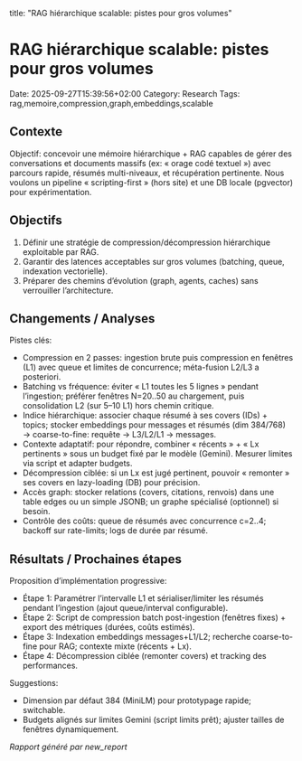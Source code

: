 title: "RAG hiérarchique scalable: pistes pour gros volumes"

# RAG hiérarchique scalable: pistes pour gros volumes

Date: 2025-09-27T15:39:56+02:00
Category: Research
Tags: rag,memoire,compression,graph,embeddings,scalable

## Contexte
Objectif: concevoir une mémoire hiérarchique + RAG capables de gérer des conversations et documents massifs (ex: « orage codé textuel ») avec parcours rapide, résumés multi-niveaux, et récupération pertinente. Nous voulons un pipeline « scripting-first » (hors site) et une DB locale (pgvector) pour expérimentation.

## Objectifs
1. Définir une stratégie de compression/décompression hiérarchique exploitable par RAG.
2. Garantir des latences acceptables sur gros volumes (batching, queue, indexation vectorielle).
3. Préparer des chemins d’évolution (graph, agents, caches) sans verrouiller l’architecture.

## Changements / Analyses
Pistes clés:
- Compression en 2 passes: ingestion brute puis compression en fenêtres (L1) avec queue et limites de concurrence; méta-fusion L2/L3 a posteriori.
- Batching vs fréquence: éviter « L1 toutes les 5 lignes » pendant l’ingestion; préférer fenêtres N=20..50 au chargement, puis consolidation L2 (sur 5–10 L1) hors chemin critique.
- Indice hiérarchique: associer chaque résumé à ses covers (IDs) + topics; stocker embeddings pour messages et résumés (dim 384/768) → coarse-to-fine: requête -> L3/L2/L1 -> messages.
- Contexte adaptatif: pour répondre, combiner « récents » + « Lx pertinents » sous un budget fixé par le modèle (Gemini). Mesurer limites via script et adapter budgets.
- Décompression ciblée: si un Lx est jugé pertinent, pouvoir « remonter » ses covers en lazy-loading (DB) pour précision.
- Accès graph: stocker relations (covers, citations, renvois) dans une table edges ou un simple JSONB; un graphe spécialisé (optionnel) si besoin.
- Contrôle des coûts: queue de résumés avec concurrence c=2..4; backoff sur rate-limits; logs de durée par résumé.

## Résultats / Prochaines étapes
Proposition d’implémentation progressive:
- Étape 1: Paramétrer l’intervalle L1 et sérialiser/limiter les résumés pendant l’ingestion (ajout queue/interval configurable).
- Étape 2: Script de compression batch post-ingestion (fenêtres fixes) + export des métriques (durées, coûts estimés).
- Étape 3: Indexation embeddings messages+L1/L2; recherche coarse-to-fine pour RAG; contexte mixte (récents + Lx).
- Étape 4: Décompression ciblée (remonter covers) et tracking des performances.

Suggestions:
- Dimension par défaut 384 (MiniLM) pour prototypage rapide; switchable.
- Budgets alignés sur limites Gemini (script limits prêt); ajuster tailles de fenêtres dynamiquement.

*Rapport généré par new_report*
